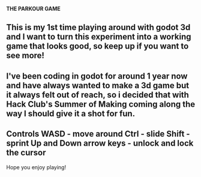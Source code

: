 **THE PARKOUR GAME**

This is my 1st time playing around with godot 3d and I want to turn this experiment into a working game that looks good, so keep up if you want to see more!
---

I've been coding in godot for around 1 year now and have always wanted to make a 3d game but it always felt out of reach, so i decided that with Hack Club's Summer of Making coming along the way I should give it a shot for fun.
---

Controls
WASD - move around
Ctrl - slide
Shift - sprint
Up and Down arrow keys - unlock and lock the cursor
---

Hope you enjoy playing!
